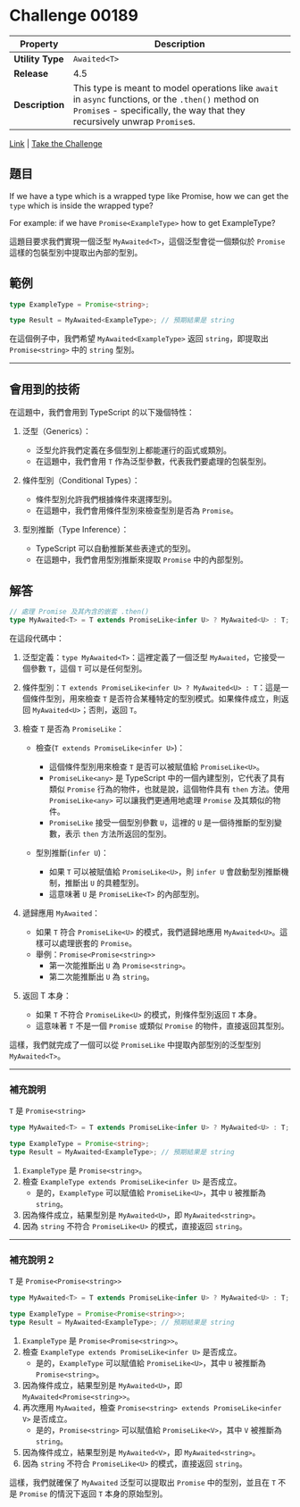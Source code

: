 # Challenge 00189

| Property         | Description                                                                                                                                                                      |
| ---------------- | -------------------------------------------------------------------------------------------------------------------------------------------------------------------------------- |
| **Utility Type** | `Awaited<T>`                                                                                                                                                                     |
| **Release**      | 4.5                                                                                                                                                                              |
| **Description**  | This type is meant to model operations like `await` in `async` functions, or the `.then()` method on `Promise`s - specifically, the way that they recursively unwrap `Promise`s. |

[Link](https://github.com/type-challenges/type-challenges/blob/main/questions/00189-easy-awaited/README.md) | [Take the Challenge](https://tsch.js.org/189/play)

## 題目

If we have a type which is a wrapped type like Promise, how we can get the `type` which is inside the wrapped type?

For example: if we have `Promise<ExampleType>` how to get ExampleType?

這題目要求我們實現一個泛型 `MyAwaited<T>`，這個泛型會從一個類似於 `Promise` 這樣的包裝型別中提取出內部的型別。

## 範例

```typescript
type ExampleType = Promise<string>;

type Result = MyAwaited<ExampleType>; // 預期結果是 string
```

在這個例子中，我們希望 `MyAwaited<ExampleType>` 返回 `string`，即提取出 `Promise<string>` 中的 `string` 型別。

---

## 會用到的技術

在這題中，我們會用到 TypeScript 的以下幾個特性：

1. 泛型（Generics）：

    - 泛型允許我們定義在多個型別上都能運行的函式或類別。
    - 在這題中，我們會用 `T` 作為泛型參數，代表我們要處理的包裝型別。

2. 條件型別（Conditional Types）：

    - 條件型別允許我們根據條件來選擇型別。
    - 在這題中，我們會用條件型別來檢查型別是否為 `Promise`。

3. 型別推斷（Type Inference）：
    - TypeScript 可以自動推斷某些表達式的型別。
    - 在這題中，我們會用型別推斷來提取 `Promise` 中的內部型別。

## 解答

```typescript
// 處理 Promise 及其內含的嵌套 .then()
type MyAwaited<T> = T extends PromiseLike<infer U> ? MyAwaited<U> : T;
```

在這段代碼中：

1. 泛型定義：`type MyAwaited<T>`：這裡定義了一個泛型 `MyAwaited`，它接受一個參數 `T`，這個 `T` 可以是任何型別。

2. 條件型別：`T extends PromiseLike<infer U> ? MyAwaited<U> : T`：這是一個條件型別，用來檢查 `T` 是否符合某種特定的型別模式。如果條件成立，則返回 `MyAwaited<U>`；否則，返回 `T`。

3. 檢查 `T` 是否為 `PromiseLike`：

    - 檢查(`T extends PromiseLike<infer U>`)：

        - 這個條件型別用來檢查 `T` 是否可以被賦值給 `PromiseLike<U>`。
        - `PromiseLike<any>` 是 TypeScript 中的一個內建型別，它代表了具有類似 `Promise` 行為的物件，也就是說，這個物件具有 `then` 方法。使用 `PromiseLike<any>` 可以讓我們更通用地處理 `Promise` 及其類似的物件。
        - `PromiseLike` 接受一個型別參數 `U`，這裡的 `U` 是一個待推斷的型別變數，表示 `then` 方法所返回的型別。

    - 型別推斷(`infer U`)：

        - 如果 `T` 可以被賦值給 `PromiseLike<U>`，則 `infer U` 會啟動型別推斷機制，推斷出 `U` 的具體型別。
        - 這意味著 `U` 是 `PromiseLike<T>` 的內部型別。

4. 遞歸應用 `MyAwaited`：

    - 如果 `T` 符合 `PromiseLike<U>` 的模式，我們遞歸地應用 `MyAwaited<U>`。這樣可以處理嵌套的 `Promise`。
    - 舉例：`Promise<Promise<string>>`
        - 第一次能推斷出 `U` 為 `Promise<string>`。
        - 第二次能推斷出 `U` 為 `string`。

5. 返回 T 本身：
    - 如果 `T` 不符合 `PromiseLike<U>` 的模式，則條件型別返回 `T` 本身。
    - 這意味著 `T` 不是一個 `Promise` 或類似 `Promise` 的物件，直接返回其型別。

這樣，我們就完成了一個可以從 `PromiseLike` 中提取內部型別的泛型型別 `MyAwaited<T>`。

---

### 補充說明

`T` 是 `Promise<string>`

```typescript
type MyAwaited<T> = T extends PromiseLike<infer U> ? MyAwaited<U> : T;

type ExampleType = Promise<string>;
type Result = MyAwaited<ExampleType>; // 預期結果是 string
```

1. `ExampleType` 是 `Promise<string>`。
2. 檢查 `ExampleType extends PromiseLike<infer U>` 是否成立。
    - 是的，`ExampleType` 可以賦值給 `PromiseLike<U>`，其中 `U` 被推斷為 `string`。
3. 因為條件成立，結果型別是 `MyAwaited<U>`，即 `MyAwaited<string>`。
4. 因為 `string` 不符合 `PromiseLike<U>` 的模式，直接返回 `string`。

---

### 補充說明 2

`T` 是 `Promise<Promise<string>>`

```typescript
type MyAwaited<T> = T extends PromiseLike<infer U> ? MyAwaited<U> : T;

type ExampleType = Promise<Promise<string>>;
type Result = MyAwaited<ExampleType>; // 預期結果是 string
```

1. `ExampleType` 是 `Promise<Promise<string>>`。
2. 檢查 `ExampleType extends PromiseLike<infer U>` 是否成立。
    - 是的，`ExampleType` 可以賦值給 `PromiseLike<U>`，其中 `U` 被推斷為 `Promise<string>`。
3. 因為條件成立，結果型別是 `MyAwaited<U>`，即 `MyAwaited<Promise<string>>`。
4. 再次應用 `MyAwaited`，檢查 `Promise<string> extends PromiseLike<infer V>` 是否成立。
    - 是的，`Promise<string>` 可以賦值給 `PromiseLike<V>`，其中 `V` 被推斷為 `string`。
5. 因為條件成立，結果型別是 `MyAwaited<V>`，即 `MyAwaited<string>`。
6. 因為 `string` 不符合 `PromiseLike<U>` 的模式，直接返回 `string`。

這樣，我們就確保了 `MyAwaited` 泛型可以提取出 `Promise` 中的型別，並且在 `T` 不是 `Promise` 的情況下返回 `T` 本身的原始型別。

